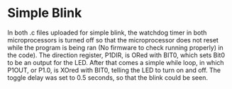 # Simple Blink
In both .c files uploaded for simple blink,
the watchdog timer in both microprocessors is
turned off so that the microprocessor does not
reset while the program is being
ran (No firmware to check running properly)
in the code).  The direction register, P1DIR,
is ORed with BIT0, which sets Bit0 to be an
output for the LED. After that comes a simple
while loop, in which P1OUT, or P1.0, is XOred
with BIT0, telling the LED to turn on and off.
The toggle delay was set to 0.5 seconds, so
that the blink could be seen.
